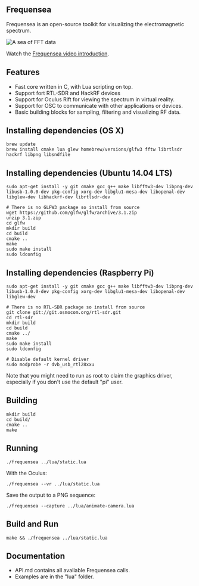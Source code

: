 ## Frequensea

Frequensea is an open-source toolkit for visualizing the electromagnetic spectrum.

![A sea of FFT data](https://raw.github.com/fdb/frequensea/master/screenshots/fft-sea.png)

Watch the [Frequensea video introduction](https://youtu.be/u6H1DatxLAc).

## Features
- Fast core written in C, with Lua scripting on top.
- Support fort RTL-SDR and HackRF devices
- Support for Oculus Rift for viewing the spectrum in virtual reality.
- Support for OSC to communicate with other applications or devices.
- Basic building blocks for sampling, filtering and visualizing RF data.

## Installing dependencies (OS X)

    brew update
    brew install cmake lua glew homebrew/versions/glfw3 fftw librtlsdr hackrf libpng libsndfile

## Installing dependencies (Ubuntu 14.04 LTS)

    sudo apt-get install -y git cmake gcc g++ make libfftw3-dev libpng-dev libusb-1.0.0-dev pkg-config xorg-dev libglu1-mesa-dev libopenal-dev libglew-dev libhackrf-dev librtlsdr-dev

    # There is no GLFW3 package so install from source
    wget https://github.com/glfw/glfw/archive/3.1.zip
    unzip 3.1.zip
    cd glfw
    mkdir build
    cd build
    cmake ..
    make
    sudo make install
    sudo ldconfig

## Installing dependencies (Raspberry Pi)

    sudo apt-get install -y git cmake gcc g++ make libfftw3-dev libpng-dev libusb-1.0.0-dev pkg-config xorg-dev libglu1-mesa-dev libopenal-dev libglew-dev

    # There is no RTL-SDR package so install from source
    git clone git://git.osmocom.org/rtl-sdr.git
    cd rtl-sdr
    mkdir build
    cd build
    cmake ../
    make
    sudo make install
    sudo ldconfig

    # Disable default kernel driver
    sudo modprobe -r dvb_usb_rtl28xxu

Note that you might need to run as root to claim the graphics driver, especially if you don't use the default "pi" user.

## Building

    mkdir build
    cd build/
    cmake ..
    make

## Running

    ./frequensea ../lua/static.lua

With the Oculus:

    ./frequensea --vr ../lua/static.lua

Save the output to a PNG sequence:

    ./frequensea --capture ../lua/animate-camera.lua

## Build and Run

    make && ./frequensea ../lua/static.lua

## Documentation

- API.md contains all available Frequensea calls.
- Examples are in the "lua" folder.
